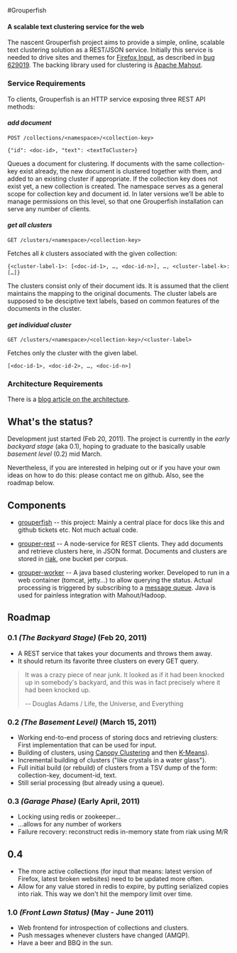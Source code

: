 #Grouperfish
#### A scalable text clustering service for the web

The nascent Grouperfish project aims to provide a simple, online, scalable text clustering solution as a REST/JSON service. Initially this service is needed to drive sites and themes for [Firefox Input](http://input.mozilla.com), as described in [bug 629019](https://bugzilla.mozilla.org/show_bug.cgi?id=629019). The backing library used for clustering is [Apache Mahout](http://mahout.apache.org/).

### Service Requirements

To clients, Grouperfish is an HTTP service exposing three REST API methods:

#### *add document*

    POST /collections/<namespace>/<collection-key>
    
    {"id": <doc-id>, "text": <textToCluster>}

Queues a document for clustering. If documents with the same collection-key exist already, the new document is clustered together with them, and added to an existing cluster if appropriate. If the collection key does not exist yet, a new collection is created. The namespace serves as a general scope for collection key and document id. In later versions we’ll be able to manage permissions on this level, so that one Grouperfish installation can serve any number of clients.

#### *get all clusters*

    GET /clusters/<namespace>/<collection-key>

Fetches all *k* clusters associated with the given collection:

    {<cluster-label-1>: [<doc-id-1>, …, <doc-id-n>], …, <cluster-label-k>: […]}

The clusters consist only of their document ids. It is assumed that the client maintains the mapping to the original documents. The cluster labels are supposed to be desciptive text labels, based on common features of the documents in the cluster.

#### *get individual cluster*

    GET /clusters/<namespace>/<collection-key>/<cluster-label>

Fetches only the cluster with the given label.

    [<doc-id-1>, <doc-id-2>, …, <doc-id-n>]


### Architecture Requirements

There is a [blog article on the architecture](http://www.thefoundation.de/michael/2011/mar/01/scalable-text-clustering/).


## What's the status?

Development just started (Feb 20, 2011). The project is currently in the *early backyard stage* (aka 0.1), hoping to graduate to the basically usable *basement level* (0.2) mid March.

Nevertheless, if you are interested in helping out or if you have your own ideas on how to do this: please contact me on github. Also, see the roadmap below.


## Components

* [grouperfish](https://github.com/michaelku/grouperfish) -- this project: Mainly a central place for docs like this and github tickets etc. Not much actual code.

* [grouper-rest](https://github.com/michaelku/grouper-rest) -- A node-service for REST clients. They add documents and retrieve clusters here, in JSON format. Documents and clusters are stored in [riak](https://github.com/basho/riak), one bucket per corpus.

* [grouper-worker](https://github.com/michaelku/grouper-worker) -- A java based clustering worker. Developed to run in a web container (tomcat, jetty...) to allow querying the status. Actual processing is triggered by subscribing to a [message queue](http://www.rabbitmq.com/). Java is used for painless integration with Mahout/Hadoop.


Roadmap
-------

### 0.1 *(The Backyard Stage)* (Feb 20, 2011)
* A REST service that takes your documents and throws them away.
* It should return its favorite three clusters on every GET query.

> It was a crazy piece of near junk. 
> It looked as if it had been knocked up in somebody's backyard, 
> and this was in fact precisely where it had been knocked up. 
>
> -- Douglas Adams / Life, the Universe, and Everything 

### 0.2 *(The Basement Level)* (March 15, 2011)
* Working end-to-end process of storing docs and retrieving clusters: First implementation that can be used for input.
* Building of clusters, using [Canopy Clustering](https://cwiki.apache.org/confluence/display/MAHOUT/Canopy+Clustering) and then [K-Means](https://cwiki.apache.org/confluence/display/MAHOUT/K-Means+Clustering)).
* Incremental building of clusters ("like crystals in a water glass").
* Full initial build (or rebuild) of clusters from a TSV dump of the form: collection-key, document-id, text.
* Still serial processing (but already using a queue).

### 0.3 *(Garage Phase)* (Early April, 2011)
* Locking using redis or zookeeper…
* …allows for any number of workers
* Failure recovery: reconstruct redis in-memory state from riak using M/R

## 0.4 
* The more active collections (for input that means: latest version of Firefox, latest broken websites) need to be updated more often.
* Allow for any value stored in redis to expire, by putting serialized copies into riak. This way we don't hit the mempory limit over time.

### 1.0 *(Front Lawn Status)* (May - June 2011)
* Web frontend for introspection of collections and clusters.
* Push messages whenever clusters have changed (AMQP).
* Have a beer and BBQ in the sun.
